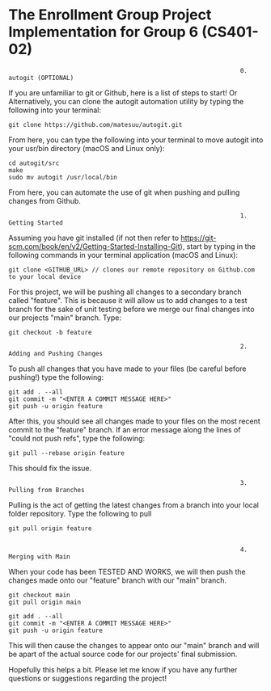 # The Enrollment Group Project Implementation for Group 6 (CS401-02)

                                                                    0. autogit (OPTIONAL)

If you are unfamiliar to git or Github, here is a list of steps to start! Or Alternatively, you can clone the autogit automation utility by typing the following into your terminal:

    git clone https://github.com/matesuu/autogit.git


From here, you can type the following into your terminal to move autogit into your usr/bin directory (macOS and Linux only):

    cd autogit/src
    make
    sudo mv autogit /usr/local/bin

From here, you can automate the use of git when pushing and pulling changes from Github.



                                                                    1. Getting Started


Assuming you have git installed (if not then refer to https://git-scm.com/book/en/v2/Getting-Started-Installing-Git),
start by typing in the following commands in your terminal application (macOS and Linux):

    git clone <GITHUB_URL> // clones our remote repository on Github.com to your local device

For this project, we will be pushing all changes to a secondary branch called "feature". This is because it will allow us to add changes to a test branch for the sake of unit testing before we merge our final changes into our projects "main" branch. Type:

    git checkout -b feature

                                                                    2. Adding and Pushing Changes

To push all changes that you have made to your files (be careful before pushing!) type the following:

    git add . --all
    git commit -m "<ENTER A COMMIT MESSAGE HERE>"
    git push -u origin feature

After this, you should see all changes made to your files on the most recent commit to the "feature" branch.
If an error message along the lines of "could not push refs", type the following:

    git pull --rebase origin feature

This should fix the issue.

                                                                    3. Pulling from Branches

Pulling is the act of getting the latest changes from a branch into your local folder repository. Type the following to pull

    git pull origin feature


                                                                    4. Merging with Main

When your code has been TESTED AND WORKS, we will then push the changes made onto our "feature" branch with our "main" branch.

    git checkout main
    git pull origin main
    
    git add . --all
    git commit -m "<ENTER A COMMIT MESSAGE HERE>"
    git push -u origin feature

This will then cause the changes to appear onto our "main" branch and will be apart of the actual source code for our projects' final submission.


Hopefully this helps a bit. Please let me know if you have any further questions or suggestions regarding the project!







